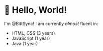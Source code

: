 # 👋 Hello, World!
I'm @BittSync! I am currently *almost* fluent in:
- HTML, CSS (3 years) 
- JavaScript (1 year)
- Java (1 year)
